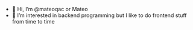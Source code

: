 - 👋 Hi, I’m @mateoqac or Mateo
- 👀 I’m interested in backend programming but I like to do frontend stuff from time to time

<!---
mateoqac/mateoqac is a ✨ special ✨ repository because its `README.md` (this file) appears on your GitHub profile.
You can click the Preview link to take a look at your changes.
--->
